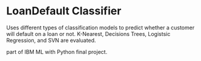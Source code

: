 # LoanDefault Classifier

Uses different types of classification models to predict whether a customer will default on a loan or not.
K-Nearest, Decisions Trees, Logistsic Regression, and SVN are evaluated.

part of IBM ML with Python final project.
